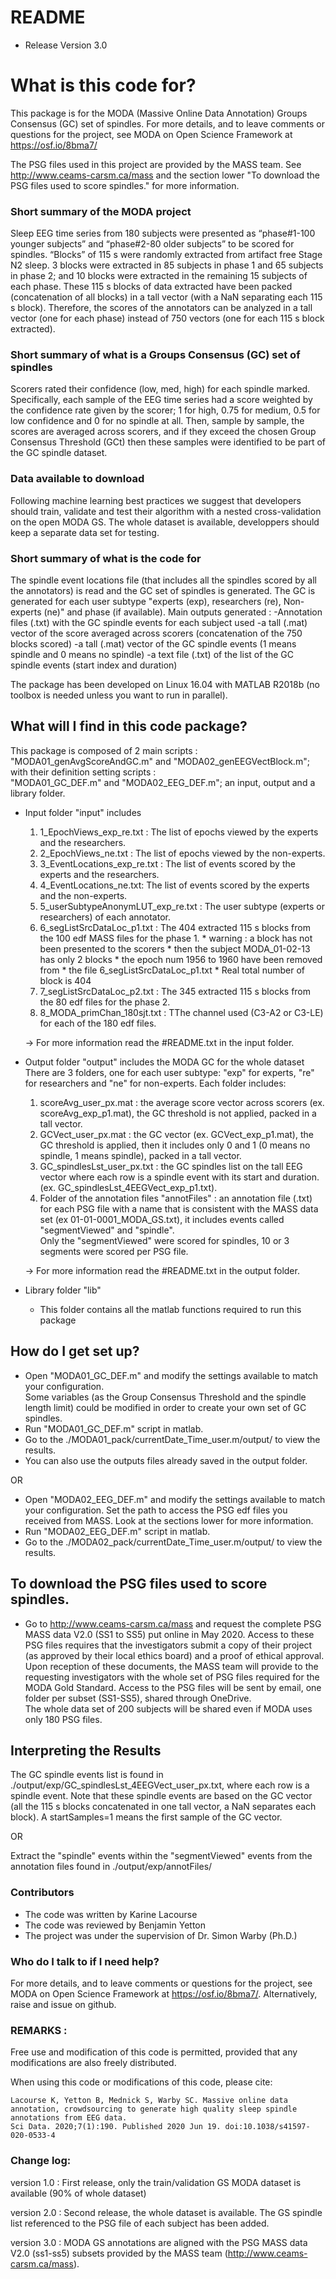 ﻿# README

* Release Version 3.0


# What is this code for?

This package is for the MODA (Massive Online Data Annotation) Groups Consensus (GC) set of spindles.
For more details, and to leave comments or questions for the project, see MODA on Open Science Framework at https://osf.io/8bma7/

The PSG files used in this project are provided by the MASS team.
See http://www.ceams-carsm.ca/mass and the section lower "To download the PSG files used to score spindles." for more information.


### Short summary of the MODA project 
Sleep EEG time series from 180 subjects were presented as “phase#1-100 younger subjects” 
and “phase#2-80 older subjects” to be scored for spindles.
“Blocks” of 115 s were randomly extracted from artifact free Stage N2 sleep. 
3 blocks were extracted in 85 subjects in phase 1 and 65 subjects in phase 2; 
and 10 blocks were extracted in the remaining 15 subjects of each phase. 
These 115 s blocks of data extracted have been packed (concatenation of all blocks) 
in a tall vector (with a NaN separating each 115 s block). Therefore, 
the scores of the annotators can be analyzed in a tall vector (one for each phase)
 instead of 750 vectors (one for each 115 s block extracted).


### Short summary of what is a Groups Consensus (GC) set of spindles
Scorers rated their confidence (low, med, high) for each spindle marked. 
Specifically, each sample of the EEG time series had a score weighted by 
the confidence rate given by the scorer; 1 for high, 0.75 for medium, 
0.5 for low confidence and 0 for no spindle at all. 
Then, sample by sample, the scores are averaged across scorers, 
and if they exceed the chosen Group Consensus Threshold (GCt) then 
these samples were identified to be part of the GC spindle dataset.


### Data available to download
Following machine learning best practices we suggest that developers should train, 
validate and test their algorithm with a nested cross-validation on the open MODA GS.
The whole dataset is available, developpers should keep a separate data set for testing.


### Short summary of what is the code for
The spindle event locations file (that includes all the spindles scored by 
all the annotators) is read and the GC set of spindles is generated.  The GC is generated 
for each user subtype "experts (exp), researchers (re), Non-experts (ne)" 
and phase (if available). 
Main outputs generated :
    -Annotation files (.txt) with the GC spindle events for each subject used
    -a tall (.mat) vector of the score averaged across scorers (concatenation of the 750 blocks scored)
    -a tall (.mat) vector of the GC spindle events (1 means spindle and 0 means no spindle)
    -a text file (.txt) of the list of the GC spindle events (start index and duration)

The package has been developed on Linux 16.04 with MATLAB R2018b 
(no toolbox is needed unless you want to run in parallel).


## What will I find in this code package?

This package is composed of 2 main scripts : 
    "MODA01_genAvgScoreAndGC.m" and "MODA02_genEEGVectBlock.m";
with their definition setting scripts :  
    "MODA01_GC_DEF.m" and "MODA02_EEG_DEF.m";
an input, output and a library folder.

* Input folder "input" includes
	1. 1_EpochViews_exp_re.txt : The list of epochs viewed by the experts and the researchers.
	2. 2_EpochViews_ne.txt : The list of epochs viewed by the non-experts.
	3. 3_EventLocations_exp_re.txt : The list of events scored by the experts and the researchers.
	4. 4_EventLocations_ne.txt: The list of events scored by the experts and the non-experts.
	5. 5_userSubtypeAnonymLUT_exp_re.txt : The user subtype (experts or researchers) of each annotator.	
	6. 6_segListSrcDataLoc_p1.txt : The 404 extracted 115 s blocks from the 100 edf MASS files for the phase 1.
	  * warning : a block has not been presented to the scorers
	  * 	then the subject MODA_01-02-13 has only 2 blocks
	  * 	the epoch num 1956 to 1960 have been removed from 
	  * 	the file 6_segListSrcDataLoc_p1.txt
	  * 	Real total number of block is 404
	7. 7_segListSrcDataLoc_p2.txt : The 345 extracted 115 s blocks from the 80 edf files for the phase 2.
	8. 8_MODA_primChan_180sjt.txt : TThe channel used (C3-A2 or C3-LE) for each of the 180 edf files.
 
  -> For more information read the #README.txt in the input folder.

* Output folder "output" includes the MODA GC for the whole dataset
	There are 3 folders, one for each user subtype: "exp" for experts, "re" for researchers and "ne" for non-experts.
	Each folder includes:
	1. scoreAvg_user_px.mat : 
        the average score vector across scorers (ex. scoreAvg_exp_p1.mat),
        the GC threshold is not applied, packed in a tall vector.
	2. GCVect_user_px.mat : 
        the GC vector (ex. GCVect_exp_p1.mat), the GC threshold is applied, 
        then it includes only 0 and 1 (0 means no spindle, 1 means spindle), 
	packed in a tall vector.
	3. GC_spindlesLst_user_px.txt : 
        the GC spindles list on the tall EEG vector where each row is a spindle event with its start and duration.
	(ex. GC_spindlesLst_4EEGVect_exp_p1.txt).
	4. Folder of the annotation files "annotFiles" :
	an annotation file (.txt) for each PSG file with a name that is consistent with the MASS data set 
	(ex 01-01-0001_MODA_GS.txt), it includes events called "segmentViewed" and "spindle".  
	Only the "segmentViewed" were scored for spindles, 10 or 3 segments were scored per PSG file.

  -> For more information read the #README.txt in the output folder.
						

* Library folder "lib"
  * This folder contains all the matlab functions required to run this package



## How do I get set up?

* Open "MODA01_GC_DEF.m" and modify the settings available to match your configuration.  
	Some variables (as the Group Consensus Threshold and the spindle length limit) 
    	could be modified in order to create your own set of GC spindles.
* Run "MODA01_GC_DEF.m" script in matlab.
* Go to the ./MODA01_pack/currentDate_Time_user.m/output/ to view the results.
* You can also use the outputs files already saved in the output folder.

OR

* Open "MODA02_EEG_DEF.m" and modify the settings available to match your configuration.
	Set the path to access the PSG edf files you received from MASS.
	Look at the sections lower for more information.
* Run "MODA02_EEG_DEF.m" script in matlab.
* Go to the ./MODA02_pack/currentDate_Time_user.m/output/ to view the results.


## To download the PSG files used to score spindles.

* Go to http://www.ceams-carsm.ca/mass and request the complete PSG MASS data V2.0 (SS1 to SS5) 
put online in May 2020. Access to these PSG files requires that the investigators submit 
a copy of their project (as approved by their local ethics board) and a proof of ethical approval. 
Upon reception of these documents, the MASS team will provide to the requesting investigators 
with the whole set of PSG files required for the MODA Gold Standard. 
Access to the PSG files will be sent by email, one folder per subset (SS1-SS5), shared through OneDrive.  
The whole data set of 200 subjects will be shared even if MODA uses only 180 PSG files.



## Interpreting the Results

The GC spindle events list is found in ./output/exp/GC_spindlesLst_4EEGVect_user_px.txt, 
where each row is a spindle event. Note that these spindle events are based 
on the GC vector (all the 115 s blocks concatenated in one tall vector, 
a NaN separates each block).  A startSamples=1 means the first sample of the GC vector.

OR

Extract the "spindle" events within the "segmentViewed" events from the annotation files 
found in ./output/exp/annotFiles/



### Contributors

* The code was written by Karine Lacourse
* The code was reviewed by Benjamin Yetton 
* The project was under the supervision of Dr. Simon Warby (Ph.D.)



### Who do I talk to if I need help?

For more details, and to leave comments or questions for the project, 
see MODA on Open Science Framework at https://osf.io/8bma7/. 
Alternatively, raise and issue on github.



### REMARKS :
Free use and modification of this code is permitted, provided that
any modifications are also freely distributed.

When using this code or modifications of this code, please cite:

	Lacourse K, Yetton B, Mednick S, Warby SC. Massive online data annotation, crowdsourcing to generate high quality sleep spindle annotations from EEG data. 
	Sci Data. 2020;7(1):190. Published 2020 Jun 19. doi:10.1038/s41597-020-0533-4


### Change log:

version 1.0 : First release, only the train/validation GS MODA dataset is available (90% of whole dataset) 

version 2.0 : Second release, the whole dataset is available. The GS spindle list referenced to the PSG file of each subject has been added.

version 3.0 : MODA GS annotations are aligned with the PSG MASS data V2.0 (ss1-ss5) subsets provided by the MASS team (http://www.ceams-carsm.ca/mass).


